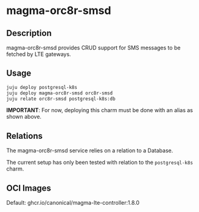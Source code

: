 # magma-orc8r-smsd

## Description
magma-orc8r-smsd provides CRUD support for SMS messages to be fetched by LTE gateways.

## Usage

```bash
juju deploy postgresql-k8s
juju deploy magma-orc8r-smsd orc8r-smsd
juju relate orc8r-smsd postgresql-k8s:db
```

**IMPORTANT**: For now, deploying this charm must be done with an alias as shown above.

## Relations

The magma-orc8r-smsd service relies on a relation to a Database. 

The current setup has only been tested with relation to the `postgresql-k8s` charm.

## OCI Images

Default: ghcr.io/canonical/magma-lte-controller:1.8.0
